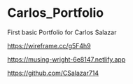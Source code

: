 # Carlos_Portfolio
First basic Portfolio for Carlos Salazar


https://wireframe.cc/g5F4h9

https://musing-wright-6e8147.netlify.app

https://github.com/CSalazar714